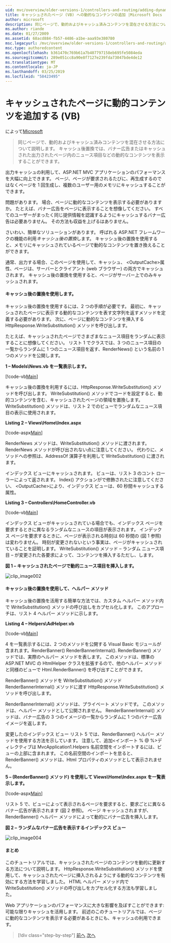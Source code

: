 ```yaml
---
uid: mvc/overview/older-versions-1/controllers-and-routing/adding-dynamic-content-to-a-cached-page-vb
title: キャッシュされたページ (VB) への動的なコンテンツの追加 |Microsoft Docs
author: microsoft
description: 同じページで、動的およびキャッシュ済みコンテンツを混在させる方法について説明します。 キャッシュ後置換では、バナー広告 o などの動的なコンテンツを表示することができます.
ms.author: riande
ms.date: 01/27/2009
ms.assetid: 68acd884-fb57-4486-a1be-aaa93e380780
msc.legacyurl: /mvc/overview/older-versions-1/controllers-and-routing/adding-dynamic-content-to-a-cached-page-vb
msc.type: authoredcontent
ms.openlocfilehash: b361470c769b61a7b407797158eb695fe5084eda
ms.sourcegitcommit: 289e051cc8a90e8f7127e239fda73047bde4de12
ms.translationtype: MT
ms.contentlocale: ja-JP
ms.lasthandoff: 03/25/2019
ms.locfileid: "58423495"
---
```

<a name="adding-dynamic-content-to-a-cached-page-vb"></a>キャッシュされたページに動的コンテンツを追加する (VB)
====================
によって[Microsoft](https://github.com/microsoft)

> 同じページで、動的およびキャッシュ済みコンテンツを混在させる方法について説明します。 キャッシュ後置換では、バナー広告またはキャッシュされた出力されたページ内のニュース項目などの動的なコンテンツを表示することができます。


出力キャッシュの利用して、ASP.NET MVC アプリケーションのパフォーマンスを大幅に向上できます。 ページ、ページが要求されるたびに、再生成するのではなくページを 1 回生成し、複数のユーザー用のメモリにキャッシュすることができます。

問題があります。 場合、ページに動的なコンテンツを表示する必要がありますか。 たとえば、バナー広告をページに表示することを想像してください。 すべてのユーザーがまったく同じ提供情報を認識するようにキャッシュするバナー広告は必要ありません。 その方法も収益を上げるはありません。

さいわい、簡単なソリューションがあります。 呼ばれる ASP.NET フレームワークの機能の利用*キャッシュ後の置換*します。 キャッシュ後の置換を使用すると、メモリにキャッシュされているページで動的なコンテンツを置き換えることができます。


通常、出力する場合、このページを使用して、キャッシュ、 &lt;OutputCache&gt;属性、ページは、サーバーとクライアント (web ブラウザー) の両方でキャッシュされます。 キャッシュ後の置換を使用すると、ページがサーバー上でのみキャッシュされます。


#### <a name="using-post-cache-substitution"></a>キャッシュ後の置換を使用します。

キャッシュ後の置換を使用するには、2 つの手順が必要です。 最初に、キャッシュされたページに表示する動的なコンテンツを表す文字列を返すメソッドを定義する必要があります。 次に、ページに動的なコンテンツを挿入する HttpResponse.WriteSubstitution() メソッドを呼び出します。

たとえば、キャッシュされたページでさまざまなニュース項目をランダムに表示することに想像してください。 リスト 1 でクラスでは、3 つのニュース項目の一覧からランダムに 1 つのニュース項目を返す、RenderNews() という名前の 1 つのメソッドを公開します。

**1 – Models\News.vb を一覧表示します。**

[!code-vb[Main](adding-dynamic-content-to-a-cached-page-vb/samples/sample1.vb)]

キャッシュ後の置換を利用するには、HttpResponse.WriteSubstitution() メソッドを呼び出します。 WriteSubstitution() メソッドでコードを設定すると、動的コンテンツを含む、キャッシュされたページの領域を置換します。 WriteSubstitution() メソッドは、リスト 2 でのビューでランダムなニュース項目の表示に使用されます。

**Listing 2 – Views\Home\Index.aspx**

[!code-aspx[Main](adding-dynamic-content-to-a-cached-page-vb/samples/sample2.aspx)]

RenderNews メソッドは、WriteSubstitution() メソッドに渡されます。 RenderNews メソッドが呼び出されない点に注意してください。 代わりに、メソッドへの参照は、AddressOf 演算子を利用して WriteSubstitution() に渡されます。

インデックス ビューにキャッシュされます。 ビューは、リスト 3 のコント ローラーによって返されます。 Index() アクションがで修飾されたに注意してください、 &lt;OutputCache&gt;により、インデックス ビューは、60 秒間キャッシュする属性。

**Listing 3 – Controllers\HomeController.vb**

[!code-vb[Main](adding-dynamic-content-to-a-cached-page-vb/samples/sample3.vb)]

インデックス ビューがキャッシュされている場合でも、インデックス ページを要求するときに異なるランダムなニュースの項目が表示されます。 インデックス ページを要求するときに、ページが表示される時刻は 60 秒間の (図 1 参照) は変わりません。 時刻が変更されないという事実は、ページがキャッシュされていることを証明します。 WriteSubstitution() メソッド – ランダム ニュース項目 – が変更された各要求によって、コンテンツを挿入するただし、します。

**図 1 – キャッシュされたページで動的ニュース項目を挿入します。**

![clip_image002](adding-dynamic-content-to-a-cached-page-vb/_static/image1.jpg)

#### <a name="using-post-cache-substitution-in-helper-methods"></a>キャッシュ後の置換を使用して、ヘルパー メソッド

キャッシュ後の置換を活用する簡単な方法では、カスタム ヘルパー メソッド内で WriteSubstitution() メソッドの呼び出しをカプセル化します。 このアプローチは、リスト 4 ヘルパー メソッドに示します。

**Listing 4 – Helpers\AdHelper.vb**

[!code-vb[Main](adding-dynamic-content-to-a-cached-page-vb/samples/sample4.vb)]

4 を一覧表示するには、2 つのメソッドを公開する Visual Basic モジュールが含まれます。RenderBanner() RenderBannerInternal(). RenderBanner() メソッドでは、実際のヘルパー メソッドを表します。 このメソッドは、標準の ASP.NET MVC の HtmlHelper クラスを拡張するので、他のヘルパー メソッドと同様のビューで Html.RenderBanner() を呼び出すことができます。

RenderBanner() メソッドを WriteSubstitution() メソッド RenderBannerInternal() メソッドに渡す HttpResponse.WriteSubstitution() メソッドを呼び出します。

RenderBannerInternal() メソッドは、プライベート メソッドです。 このメソッドは、ヘルパー メソッドとして公開されません。 RenderBannerInternal() メソッドは、バナー広告の 3 つのイメージの一覧からランダムに 1 つのバナー広告イメージを返します。

変更したのインデックス ビュー リスト 5 では、RenderBanner() ヘルパー メソッドを使用する方法を示しています。 注意して、追加&lt;インポート % @ %&gt;ディレクティブは MvcApplication1.Helpers 名前空間をインポートするには、ビューの上部に含まれます。 この名前空間のインポートを怠ると、RenderBanner() メソッドは、Html プロパティのメソッドとして表示されません。

**5 – (RenderBanner() メソッド) を使用して Views\Home\Index.aspx を一覧表示します。**

[!code-aspx[Main](adding-dynamic-content-to-a-cached-page-vb/samples/sample5.aspx)]

リスト 5 で、ビューによって表示されるページを要求すると、要求ごとに異なるバナー広告が表示されます (図 2 参照)。 ページ キャッシュされますが、RenderBanner() ヘルパー メソッドによって動的にバナー広告を挿入します。

**図 2 – ランダムなバナー広告を表示するインデックス ビュー**

![clip_image004](adding-dynamic-content-to-a-cached-page-vb/_static/image2.jpg)

#### <a name="summary"></a>まとめ

このチュートリアルでは、キャッシュされたページのコンテンツを動的に更新する方法について説明します。 HttpResponse.WriteSubstitution() メソッドを使用して、キャッシュされたページに挿入されるようにする動的なコンテンツを有効にする方法を学習しました。 HTML ヘルパー メソッド内で WriteSubstitution() メソッドの呼び出しをカプセル化する方法も学習しました。

Web アプリケーションのパフォーマンスに大きな影響を及ぼすことができます: 可能な限りキャッシュを活用します。 前述のこのチュートリアルでは、ページに動的なコンテンツを表示する必要があるときにも、キャッシュの利用できます。

> [!div class="step-by-step"]
> [前へ](improving-performance-with-output-caching-vb.md)
> [次へ](creating-a-controller-vb.md)

